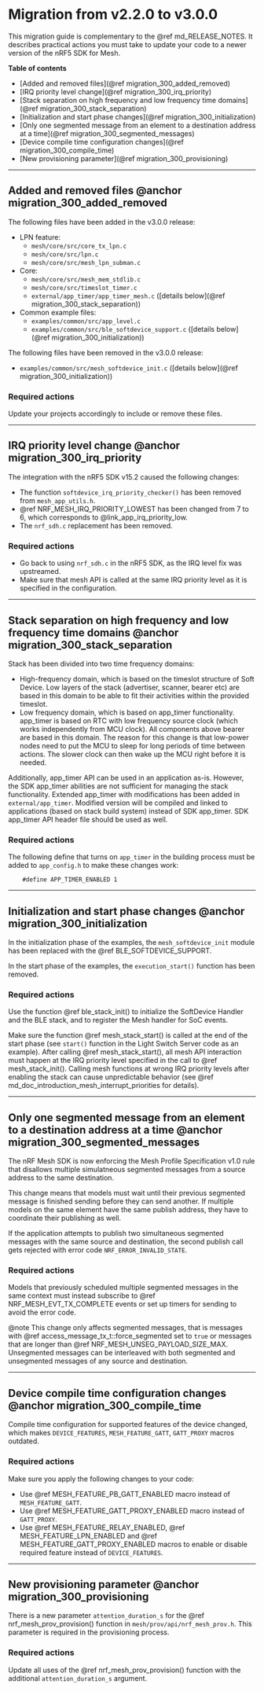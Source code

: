 # Migration from v2.2.0 to v3.0.0

This migration guide is complementary to the @ref md_RELEASE_NOTES.
It describes practical actions you must take to update your code to a newer
version of the nRF5 SDK for Mesh.

**Table of contents**
- [Added and removed files](@ref migration_300_added_removed)
- [IRQ priority level change](@ref migration_300_irq_priority)
- [Stack separation on high frequency and low frequency time domains](@ref migration_300_stack_separation)
- [Initialization and start phase changes](@ref migration_300_initialization)
- [Only one segmented message from an element to a destination address at a time](@ref migration_300_segmented_messages)
- [Device compile time configuration changes](@ref migration_300_compile_time)
- [New provisioning parameter](@ref migration_300_provisioning)


---


## Added and removed files @anchor migration_300_added_removed

The following files have been added in the v3.0.0 release:
- LPN feature:
	- `mesh/core/src/core_tx_lpn.c`
	- `mesh/core/src/lpn.c`
	- `mesh/core/src/mesh_lpn_subman.c`
- Core:
	- `mesh/core/src/mesh_mem_stdlib.c`
	- `mesh/core/src/timeslot_timer.c`
	- `external/app_timer/app_timer_mesh.c` ([details below](@ref migration_300_stack_separation))
- Common example files:
	- `examples/common/src/app_level.c`
	- `examples/common/src/ble_softdevice_support.c` ([details below](@ref migration_300_initialization))

The following files have been removed in the v3.0.0 release:
- `examples/common/src/mesh_softdevice_init.c` ([details below](@ref migration_300_initialization))

### Required actions
Update your projects accordingly to include or remove these files.


---


## IRQ priority level change @anchor migration_300_irq_priority

The integration with the nRF5 SDK v15.2 caused the following changes:
- The function `softdevice_irq_priority_checker()` has been removed from `mesh_app_utils.h`.
- @ref NRF_MESH_IRQ_PRIORITY_LOWEST has been changed from 7 to 6, which corresponds
to @link_app_irq_priority_low.
- The `nrf_sdh.c` replacement has been removed.

### Required actions
- Go back to using `nrf_sdh.c` in the nRF5 SDK, as the IRQ level fix was upstreamed.
- Make sure that mesh API is called at the same IRQ priority level as it is specified
in the configuration.


---


## Stack separation on high frequency and low frequency time domains @anchor migration_300_stack_separation

Stack has been divided into two time frequency domains:
- High-frequency domain, which is based on the timeslot structure of Soft Device.
Low layers of the stack (advertiser, scanner, bearer etc) are based in this domain to be able
to fit their activities within the provided timeslot.
- Low frequency domain, which is based on app_timer functionality.
app_timer is based on RTC with low frequency source clock (which works independently from MCU clock).
All components above bearer are based in this domain. The reason for this change is that low-power nodes need to
put the MCU to sleep for long periods of time between actions. The slower clock can then wake up the MCU right before it is needed.

Additionally, app_timer API can be used in an application as-is. However, the SDK app_timer abilities are not sufficient
for managing the stack functionality. Extended app_timer with modifications has been added in `external/app_timer`.
Modified version will be compiled and linked to applications (based on stack build system) instead of SDK app_timer.
SDK app_timer API header file should be used as well.

### Required actions
The following define that turns on `app_timer` in the building process must be added to `app_config.h` to make these changes work:

		#define APP_TIMER_ENABLED 1



---


## Initialization and start phase changes @anchor migration_300_initialization

In the initialization phase of the examples, the `mesh_softdevice_init` module has been replaced with the @ref BLE_SOFTDEVICE_SUPPORT.

In the start phase of the examples, the `execution_start()` function has been removed.

### Required actions
Use the function @ref ble_stack_init() to initialize the SoftDevice Handler and the BLE stack,
and to register the Mesh handler for SoC events.

Make sure the function @ref mesh_stack_start() is called at the end of the start phase
(see `start()` function in the Light Switch Server code as an example). After calling @ref mesh_stack_start(), all mesh API interaction
must happen at the IRQ priority level specified in the call to @ref mesh_stack_init(). Calling mesh functions at wrong IRQ priority levels
after enabling the stack can cause unpredictable behavior (see @ref md_doc_introduction_mesh_interrupt_priorities for details).


---


## Only one segmented message from an element to a destination address at a time @anchor migration_300_segmented_messages

The nRF Mesh SDK is now enforcing the Mesh Profile Specification v1.0 rule that disallows multiple
simulatneous segmented messages from a source address to the same destination.

This change means that models must wait until their previous segmented message is finished sending
before they can send another. If multiple models on the same element have the same publish address,
they have to coordinate their publishing as well.

If the application attempts to publish two simultaneous segmented messages with the same source
and destination, the second publish call gets rejected with error code `NRF_ERROR_INVALID_STATE`.

### Required actions
Models that previously scheduled multiple segmented messages in the same context must
instead subscribe to @ref NRF_MESH_EVT_TX_COMPLETE events or set up timers for sending to avoid
the error code.

@note
This change only affects segmented messages, that is messages with @ref access_message_tx_t::force_segmented set to
`true` or messages that are longer than @ref NRF_MESH_UNSEG_PAYLOAD_SIZE_MAX.
Unsegmented messages can be interleaved with both segmented and unsegmented messages of any source
and destination.


---


## Device compile time configuration changes @anchor migration_300_compile_time

Compile time configuration for supported features of the device changed,
which makes `DEVICE_FEATURES`, `MESH_FEATURE_GATT`, `GATT_PROXY` macros outdated.

### Required actions
Make sure you apply the following changes to your code:
- Use @ref MESH_FEATURE_PB_GATT_ENABLED macro instead of `MESH_FEATURE_GATT`.
- Use @ref MESH_FEATURE_GATT_PROXY_ENABLED macro instead of `GATT_PROXY`.
- Use @ref MESH_FEATURE_RELAY_ENABLED, @ref MESH_FEATURE_LPN_ENABLED and
@ref MESH_FEATURE_GATT_PROXY_ENABLED macros to enable or disable required feature
instead of `DEVICE_FEATURES`.


---


## New provisioning parameter @anchor migration_300_provisioning

There is a new parameter `attention_duration_s` for the @ref nrf_mesh_prov_provision() function in `mesh/prov/api/nrf_mesh_prov.h`.
This parameter is required in the provisioning process.

### Required actions
Update all uses of the @ref nrf_mesh_prov_provision() function with the additional `attention_duration_s` argument.